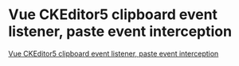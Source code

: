 # Vue CKEditor5 clipboard event listener, paste event interception
[Vue CKEditor5 clipboard event listener, paste event interception](https://aiwithcloud.com/2022/09/15/vue_ckeditor5_clipboard_event_listener_paste_event_interception/)